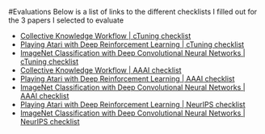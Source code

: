 #Evaluations
Below is a list of links to the different checklists I filled out for the 3 papers I selected to evaluate
- [Collective Knowledge Workflow | cTuning checklist](https://docs.google.com/spreadsheets/d/1i-PWBf3JxUG7NQr3mSIM5Eu9QHX0HSFCLrSbJ1SX-jI/edit?usp=sharing)
- [Playing Atari with Deep Reinforcement Learning | cTuning checklist](https://docs.google.com/spreadsheets/d/1v2IFWHZ0d3eF6LKRQ4VBFIxvzX6SsMS8V-UE7Wrmgc4/edit?usp=sharing)
- [ImageNet Classification with Deep Convolutional Neural Networks | cTuning checklist](https://docs.google.com/spreadsheets/d/1buhWWOOGJ5Kaw4_JqpSfkSfbZbrzTm3W27vH5s14kIc/edit?usp=sharing)
- [Collective Knowledge Workflow | AAAI checklist](https://docs.google.com/spreadsheets/d/1MioCoqSAdsiAIshBJEkio09bYZ_Rx8PslANB-j7J3nM/edit?usp=sharing)
- [Playing Atari with Deep Reinforcement Learning | AAAI checklist](https://docs.google.com/spreadsheets/d/1DTVV4mKMm0HLifKEbrm5bLSsrebMbcuUmnO0iZGR1yQ/edit?usp=sharing)
- [ImageNet Classification with Deep Convolutional Neural Networks | AAAI checklist](https://docs.google.com/spreadsheets/d/1pKlfZ2RhXGPiCgdb9eZv7orktj1yDPnf-C0sVwWAxFc/edit?usp=sharing)
- [Playing Atari with Deep Reinforcement Learning | NeurIPS checklist](https://docs.google.com/spreadsheets/d/1QmDA-5wveZoNZZfP8pAyiWb2_hiqwZwBj3sRkwZLIBw/edit?usp=sharing)
- [ImageNet Classification with Deep Convolutional Neural Networks | NeurIPS checklist](https://docs.google.com/spreadsheets/d/1uv3iyX0xk1n8-6M6R_uUJLR43K4oplT1QkosdzJRhwI/edit?usp=sharing)